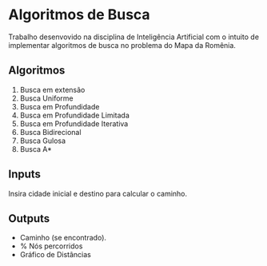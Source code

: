 # Algoritmos de Busca

Trabalho desenvovido na disciplina de Inteligência Artificial com o intuito de implementar algoritmos de busca no problema do Mapa da Romênia.

## Algoritmos

1. Busca em extensão
2. Busca Uniforme
3. Busca em Profundidade
4. Busca em Profundidade Limitada
5. Busca em Profundidade Iterativa
6. Busca Bidirecional
7. Busca Gulosa
8. Busca A*

## Inputs

Insira cidade inicial e destino para calcular o caminho.

## Outputs

- Caminho (se encontrado).
- % Nós percorridos
- Gráfico de Distâncias
